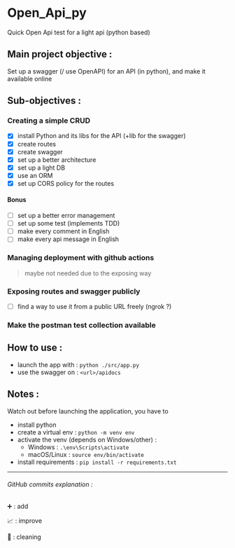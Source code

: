 # Open_Api_py

Quick Open Api test for a light api (python based)

## Main project objective :

Set up a swagger (/ use OpenAPI) for an API (in python), and make it available online

## Sub-objectives :

### Creating a simple CRUD

-   [x] install Python and its libs for the API (+lib for the swagger)
-   [x] create routes
-   [x] create swagger
-   [x] set up a better architecture
-   [x] set up a light DB
-   [x] use an ORM
-   [x] set up CORS policy for the routes

#### Bonus

-   [ ] set up a better error management
-   [ ] set up some test (implements TDD)
-   [ ] make every comment in English
-   [ ] make every api message in English

### Managing deployment with github actions

> maybe not needed due to the exposing way

### Exposing routes and swagger publicly

-   [ ] find a way to use it from a public URL freely (ngrok ?)

### Make the postman test collection available

## How to use :

-   launch the app with : `python ./src/app.py`
-   use the swagger on : `<url>/apidocs`

## Notes :

Watch out before launching the application, you have to

-   install python
-   create a virtual env : `python -m venv env`
-   activate the venv (depends on Windows/other) :
    -   Windows : `.\env\Scripts\activate`
    -   macOS/Linux : `source env/bin/activate`
-   install requirements : `pip install -r requirements.txt`

---

###### GitHub commits explanation :

➕ : add

📈 : improve

🧹 : cleaning
